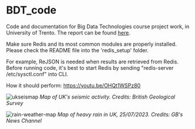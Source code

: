 # BDT_code
Code and documentation for Big Data Technologies course project work, in University of Trento. The report can be found [here](https://github.com/FluveFV/BDT_code/blob/main/BDT_report.pdf).

Make sure Redis and its most common modules are properly installed. 
Please check the README file into the 'redis_setup' folder. 

For example, ReJSON is needed when results are retrieved from Redis.
Before running code, it's best to start Redis by sending "redis-server /etc/sysctl.conf" into CLI.

How it should perform: https://youtu.be/OHQt1WSPz80 


![ukseismap](https://github.com/FluveV/BDT_code/assets/128046201/630d2448-1f8e-4899-894e-21dab7c9bc49)
_Map of UK's seismic activity. Credits: British Geological Survey_

![rain-weather-map](https://github.com/FluveV/BDT_code/assets/128046201/efda3c42-6984-49b3-ab9a-27b04ac39465)
_Map of heavy rain in UK, 25/07/2023. Credits: GB's News Channel_

